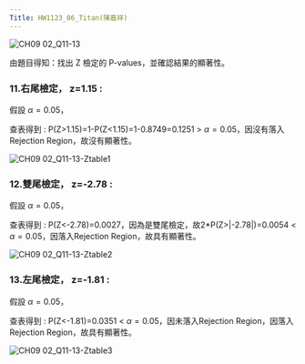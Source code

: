 ```yaml
---
Title: HW1123_06_Titan(陳嘉祥)
--- 
```


![CH09 02_Q11-13](https://github.com/user-attachments/assets/83173c44-4001-4c61-b748-692d93ca5351)
 
由題目得知：找出 Z 檢定的 P-values，並確認結果的顯著性。

### 11.右尾檢定， z=1.15 :  

假設 $\alpha = 0.05$，  

查表得到 : P(Z>1.15)=1-P(Z<1.15)=1-0.8749=0.1251 > $\alpha = 0.05$，因沒有落入Rejection Region，故沒有顯著性。

![CH09 02_Q11-13-Ztable1](https://github.com/user-attachments/assets/11521c91-b58b-4ee6-bb69-781116fef373)


### 12.雙尾檢定， z=-2.78 :  

假設 $\alpha = 0.05$， 

查表得到 : P(Z<-2.78)=0.0027，因為是雙尾檢定，故2*P(Z>|-2.78|)=0.0054 < $\alpha = 0.05$，因落入Rejection Region，故具有顯著性。

![CH09 02_Q11-13-Ztable2](https://github.com/user-attachments/assets/f74c837a-a795-4435-8067-985bdab8c4c6)


### 13.左尾檢定， z=-1.81 :  

假設 $\alpha = 0.05$， 

查表得到 : P(Z<-1.81)=0.0351 < $\alpha = 0.05$，因未落入Rejection Region，因落入Rejection Region，故具有顯著性。

![CH09 02_Q11-13-Ztable3](https://github.com/user-attachments/assets/003f1fb0-f53d-4e85-8a3e-4d86b629d026)

